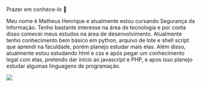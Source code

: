 Prazer em conhece-lo 👋

Meu nome é Matheus Henrique e atualmente estou cursando Segurança da Informação. Tenho bastante interesse na área de tecnologia e por conta disso comecei meus estudos na área de desenvolvimento. Atualmente tenho conhecimento bem básico em python, arquivo de lote e shell script que aprendi na faculdade, porém planejo estudar mais elas. Além disso, atualmente estou estudando html e css e após pegar um conhecimento legal com elas, pretendo dar início ao javascript e PHP, e apos isso planejo estudar algumas linguagens de programação.
<div>
<img src="[https://api.github.com/repos/OWNER/REPO/stats/commit_activity](https://api.github.com/repos/OWNER/REPO/stats/contributors)" >
</div>
